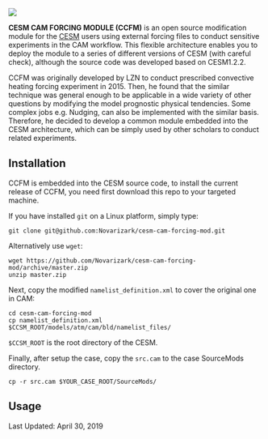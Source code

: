 ![](https://raw.githubusercontent.com/Novarizark/cesm-cam-forcing-mod/master/forcing_module.jpg)

**CESM CAM FORCING MODULE (CCFM)** is an open source modification module for the [CESM](http://www.cesm.ucar.edu/) users using external forcing files to conduct sensitive experiments in the CAM workflow. This flexible architecture enables you to deploy the module to a series of different versions of CESM (with careful check), although the source code was developed based on CESM1.2.2.

CCFM was originally developed by LZN to conduct prescribed convective heating forcing experiment in 2015. Then, he found that the similar technique was general enough to be applicable in a wide variety of other questions by modifying the model prognostic physical tendencies. Some complex jobs e.g. Nudging, can also be implemented with the similar basis. Therefore, he decided to develop a common module embedded into the CESM architecture, which can be simply used by other scholars to conduct related experiments.

## Installation

CCFM is embedded into the CESM source code, to install the current release of CCFM, you need first download this repo to your targeted machine.

If you have installed `git` on a Linux platform, simply type:
```
git clone git@github.com:Novarizark/cesm-cam-forcing-mod.git 
```

Alternatively use `wget`:
```
wget https://github.com/Novarizark/cesm-cam-forcing-mod/archive/master.zip
unzip master.zip
```

Next, copy the modified `namelist_definition.xml` to cover the original one in CAM:
```
cd cesm-cam-forcing-mod
cp namelist_definition.xml $CCSM_ROOT/models/atm/cam/bld/namelist_files/
```
`$CCSM_ROOT` is the root directory of the CESM. 

Finally, after setup the case, copy the `src.cam` to the case SourceMods directory.
```
cp -r src.cam $YOUR_CASE_ROOT/SourceMods/
```

## Usage

Last Updated: April 30, 2019
